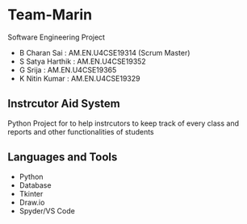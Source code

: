# Team-Marin
Software Engineering Project

* B Charan Sai   		: AM.EN.U4CSE19314 (Scrum Master)
* S Satya Harthik 	: AM.EN.U4CSE19352
* G Srija 	: AM.EN.U4CSE19365
* K Nitin Kumar	: AM.EN.U4CSE19329

## Instrcutor Aid System

Python Project for to help instrcutors to keep track of every class and reports and other functionalities of students


## Languages and Tools

* Python
* Database
* Tkinter
* Draw.io
* Spyder/VS Code
 
